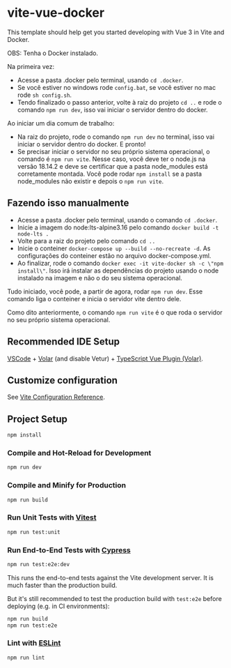 # vite-vue-docker

This template should help get you started developing with Vue 3 in Vite and Docker.

OBS: Tenha o Docker instalado.

Na primeira vez:

- Acesse a pasta .docker pelo terminal, usando `cd .docker`.
- Se você estiver no windows rode `config.bat`, se você estiver no mac rode `sh config.sh`.
- Tendo finalizado o passo anterior, volte à raiz do projeto `cd ..` e rode o comando `npm run dev`, isso vai iniciar o servidor dentro do docker.

Ao iniciar um dia comum de trabalho:

- Na raiz do projeto, rode o comando `npm run dev` no terminal, isso vai iniciar o servidor dentro do docker. E pronto!
- Se precisar iniciar o servidor no seu próprio sistema operacional, o comando é `npm run vite`. Nesse caso, você deve ter o node.js na versão 18.14.2 e deve se certificar que a pasta node_modules está corretamente montada. Você pode rodar `npm install` se a pasta node_modules não existir e depois o `npm run vite`.

## Fazendo isso manualmente

- Acesse a pasta .docker pelo terminal, usando o comando `cd .docker`.
- Inicie a imagem do node:lts-alpine3.16 pelo comando `docker build -t node-lts .`
- Volte para a raiz do projeto pelo comando `cd ..`
- Inicie o conteiner `docker-compose up --build --no-recreate -d`. As configurações do conteiner estão no arquivo docker-compose.yml.
- Ao finalizar, rode o comando `docker exec -it vite-docker sh -c \"npm install\"`. Isso irá instalar as dependências do projeto usando o node instalado na imagem e não o do seu sistema operacional.

Tudo iniciado, você pode, a partir de agora, rodar `npm run dev`. Esse comando liga o conteiner e inicia o servidor vite dentro dele.

Como dito anteriormente, o comando `npm run vite` é o que roda o servidor no seu próprio sistema operacional.

## Recommended IDE Setup

[VSCode](https://code.visualstudio.com/) + [Volar](https://marketplace.visualstudio.com/items?itemName=Vue.volar) (and disable Vetur) + [TypeScript Vue Plugin (Volar)](https://marketplace.visualstudio.com/items?itemName=Vue.vscode-typescript-vue-plugin).

## Customize configuration

See [Vite Configuration Reference](https://vitejs.dev/config/).

## Project Setup

```sh
npm install
```

### Compile and Hot-Reload for Development

```sh
npm run dev
```

### Compile and Minify for Production

```sh
npm run build
```

### Run Unit Tests with [Vitest](https://vitest.dev/)

```sh
npm run test:unit
```

### Run End-to-End Tests with [Cypress](https://www.cypress.io/)

```sh
npm run test:e2e:dev
```

This runs the end-to-end tests against the Vite development server.
It is much faster than the production build.

But it's still recommended to test the production build with `test:e2e` before deploying (e.g. in CI environments):

```sh
npm run build
npm run test:e2e
```

### Lint with [ESLint](https://eslint.org/)

```sh
npm run lint
```

